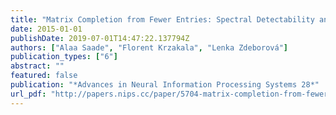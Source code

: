 ```yaml
---
title: "Matrix Completion from Fewer Entries: Spectral Detectability and Rank Estimation"
date: 2015-01-01
publishDate: 2019-07-01T14:47:22.137794Z
authors: ["Alaa Saade", "Florent Krzakala", "Lenka Zdeborová"]
publication_types: ["6"]
abstract: ""
featured: false
publication: "*Advances in Neural Information Processing Systems 28*"
url_pdf: "http://papers.nips.cc/paper/5704-matrix-completion-from-fewer-entries-spectral-detectability-and-rank-estimation.pdf"
---
```


